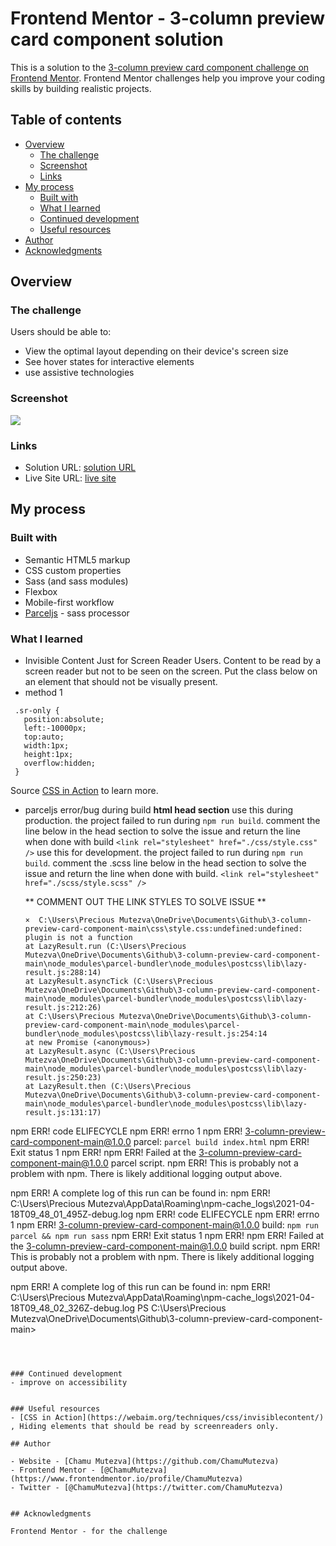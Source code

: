 # Frontend Mentor - 3-column preview card component solution

This is a solution to the [3-column preview card component challenge on Frontend Mentor](https://www.frontendmentor.io/challenges/3column-preview-card-component-pH92eAR2-). Frontend Mentor challenges help you improve your coding skills by building realistic projects. 

## Table of contents

- [Overview](#overview)
  - [The challenge](#the-challenge)
  - [Screenshot](#screenshot)
  - [Links](#links)
- [My process](#my-process)
  - [Built with](#built-with)
  - [What I learned](#what-i-learned)
  - [Continued development](#continued-development)
  - [Useful resources](#useful-resources)
- [Author](#author)
- [Acknowledgments](#acknowledgments)


## Overview

### The challenge

Users should be able to:

- View the optimal layout depending on their device's screen size
- See hover states for interactive elements
- use assistive technologies
### Screenshot

![](./screenshot.jpg)


### Links

- Solution URL: [solution URL](https://github.com/ChamuMutezva/3-column-preview-card-component-main)
- Live Site URL: [live site](https://chamumutezva.github.io/3-column-preview-card-component-main/)

## My process

### Built with

- Semantic HTML5 markup
- CSS custom properties
- Sass (and sass modules)
- Flexbox
- Mobile-first workflow
- [Parceljs](https://parceljs.org/) - sass processor

### What I learned

- Invisible Content Just for Screen Reader Users. Content to be read by a screen reader but
 not to be seen on the screen. Put the class below on an element that should not be visually
 present.
 - method 1
 ```
  .sr-only {
    position:absolute;
    left:-10000px;
    top:auto;
    width:1px;
    height:1px;
    overflow:hidden;
  }
```

Source [CSS in Action](https://webaim.org/techniques/css/invisiblecontent/) to learn more.

- parceljs error/bug during build
**html head section**
    use this during production. the project failed  to run during `npm run build`.  comment the line below in the head section to solve the issue and return the line when done with build
     `<link rel="stylesheet" href="./css/style.css" />`
    use this for development. the project failed to run during `npm run build`. 
    comment the .scss line below in the head section to solve the issue and return the line when done with build.  `<link rel="stylesheet" href="./scss/style.scss" />`

    ** COMMENT OUT THE LINK STYLES TO SOLVE ISSUE **

    ```
    ×  C:\Users\Precious Mutezva\OneDrive\Documents\Github\3-column-preview-card-component-main\css\style.css:undefined:undefined: plugin is not a function
    at LazyResult.run (C:\Users\Precious Mutezva\OneDrive\Documents\Github\3-column-preview-card-component-main\node_modules\parcel-bundler\node_modules\postcss\lib\lazy-result.js:288:14)
    at LazyResult.asyncTick (C:\Users\Precious Mutezva\OneDrive\Documents\Github\3-column-preview-card-component-main\node_modules\parcel-bundler\node_modules\postcss\lib\lazy-result.js:212:26)
    at C:\Users\Precious Mutezva\OneDrive\Documents\Github\3-column-preview-card-component-main\node_modules\parcel-bundler\node_modules\postcss\lib\lazy-result.js:254:14
    at new Promise (<anonymous>)
    at LazyResult.async (C:\Users\Precious Mutezva\OneDrive\Documents\Github\3-column-preview-card-component-main\node_modules\parcel-bundler\node_modules\postcss\lib\lazy-result.js:250:23)
    at LazyResult.then (C:\Users\Precious Mutezva\OneDrive\Documents\Github\3-column-preview-card-component-main\node_modules\parcel-bundler\node_modules\postcss\lib\lazy-result.js:131:17)
npm ERR! code ELIFECYCLE
npm ERR! errno 1
npm ERR! 3-column-preview-card-component-main@1.0.0 parcel: `parcel build index.html`
npm ERR! Exit status 1
npm ERR! 
npm ERR! Failed at the 3-column-preview-card-component-main@1.0.0 parcel script.
npm ERR! This is probably not a problem with npm. There is likely additional logging output above.

npm ERR! A complete log of this run can be found in:
npm ERR!     C:\Users\Precious Mutezva\AppData\Roaming\npm-cache\_logs\2021-04-18T09_48_01_495Z-debug.log
npm ERR! code ELIFECYCLE
npm ERR! errno 1
npm ERR! 3-column-preview-card-component-main@1.0.0 build: `npm run parcel && npm run sass`
npm ERR! Exit status 1
npm ERR!
npm ERR! Failed at the 3-column-preview-card-component-main@1.0.0 build script.
npm ERR! This is probably not a problem with npm. There is likely additional logging output above.

npm ERR! A complete log of this run can be found in:
npm ERR!     C:\Users\Precious Mutezva\AppData\Roaming\npm-cache\_logs\2021-04-18T09_48_02_326Z-debug.log
PS C:\Users\Precious Mutezva\OneDrive\Documents\Github\3-column-preview-card-component-main>
```



### Continued development
- improve on accessibility


### Useful resources
- [CSS in Action](https://webaim.org/techniques/css/invisiblecontent/) , Hiding elements that should be read by screenreaders only.

## Author

- Website - [Chamu Mutezva](https://github.com/ChamuMutezva)
- Frontend Mentor - [@ChamuMutezva](https://www.frontendmentor.io/profile/ChamuMutezva)
- Twitter - [@ChamuMutezva](https://twitter.com/ChamuMutezva)


## Acknowledgments

Frontend Mentor - for the challenge
